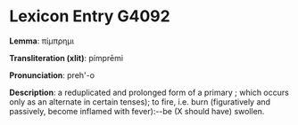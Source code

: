 # Lexicon Entry G4092

**Lemma**: πίμπρημι

**Transliteration (xlit)**: pímprēmi

**Pronunciation**: preh'-o

**Description**:
a reduplicated and prolonged form of a primary  ; which occurs only as an alternate in certain tenses); to fire, i.e. burn (figuratively and passively, become inflamed with fever):--be (X should have) swollen.

